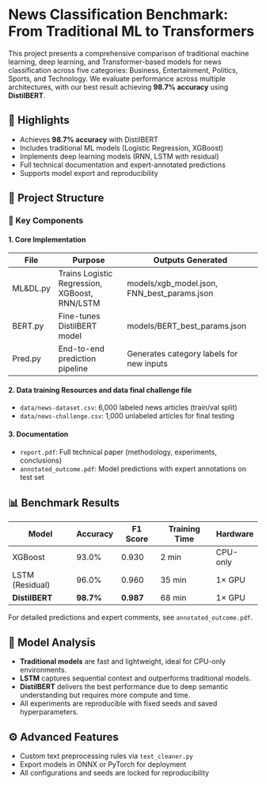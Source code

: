 # News Classification Benchmark: From Traditional ML to Transformers

This project presents a comprehensive comparison of traditional machine learning, deep learning, and Transformer-based models for news classification across five categories: Business, Entertainment, Politics, Sports, and Technology. We evaluate performance across multiple architectures, with our best result achieving **98.7% accuracy** using **DistilBERT**.

## 📌 Highlights

- Achieves **98.7% accuracy** with DistilBERT
- Includes traditional ML models (Logistic Regression, XGBoost)
- Implements deep learning models (RNN, LSTM with residual)
- Full technical documentation and expert-annotated predictions
- Supports model export and reproducibility

## 📁 Project Structure

### 🔧 Key Components

#### 1. Core Implementation

| File              | Purpose                                         | Outputs Generated                          |
|-------------------|--------------------------------------------------|---------------------------------------------|
| ML&DL.py  | Trains Logistic Regression, XGBoost, RNN/LSTM   | models/xgb_model.json, FNN_best_params.json |
| BERT.py   | Fine-tunes DistilBERT model                     | models/BERT_best_params.json                |
| Pred.py   | End-to-end prediction pipeline                  | Generates category labels for new inputs    |

#### 2. Data training Resources and data final challenge file

- `data/news-dataset.csv`: 6,000 labeled news articles (train/val split)
- `data/news-challenge.csv`: 1,000 unlabeled articles for final testing

#### 3. Documentation

- `report.pdf`: Full technical paper (methodology, experiments, conclusions)
- `annotated_outcome.pdf`: Model predictions with expert annotations on test set

## 📊 Benchmark Results

| Model           | Accuracy | F1 Score | Training Time | Hardware   |
|----------------|----------|----------|----------------|------------|
| XGBoost         | 93.0%    | 0.930    | 2 min          | CPU-only   |
| LSTM (Residual) | 96.0%    | 0.960    | 35 min         | 1× GPU     |
| **DistilBERT**  | **98.7%**| **0.987**| 68 min         | 1× GPU     |

For detailed predictions and expert comments, see `annotated_outcome.pdf`.

## 🧠 Model Analysis

- **Traditional models** are fast and lightweight, ideal for CPU-only environments.
- **LSTM** captures sequential context and outperforms traditional models.
- **DistilBERT** delivers the best performance due to deep semantic understanding but requires more compute and time.
- All experiments are reproducible with fixed seeds and saved hyperparameters.

## ⚙️ Advanced Features

- Custom text preprocessing rules via `text_cleaner.py`
- Export models in ONNX or PyTorch for deployment
- All configurations and seeds are locked for reproducibility
